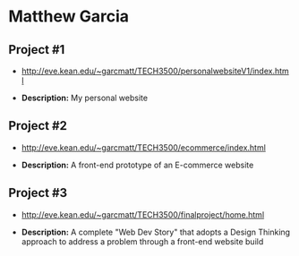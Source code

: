 # Matthew Garcia


## Project #1

- http://eve.kean.edu/~garcmatt/TECH3500/personalwebsiteV1/index.html

- <b>Description:</b>  My personal website


## Project #2

- http://eve.kean.edu/~garcmatt/TECH3500/ecommerce/index.html

- <b>Description:</b>  A front-end prototype of an E-commerce website


## Project #3

- http://eve.kean.edu/~garcmatt/TECH3500/finalproject/home.html

- <b>Description:</b>  A complete "Web Dev Story" that adopts a Design Thinking approach to address a problem through a front-end website build


